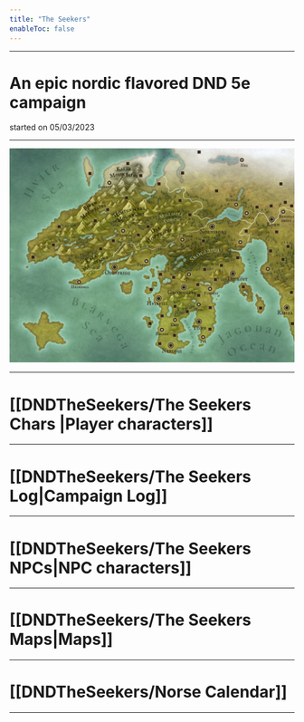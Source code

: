 ```yaml
---
title: "The Seekers"
enableToc: false
---
```

___
# An epic nordic flavored DND 5e campaign
started on 05/03/2023
___
![ ](DNDTheSeekers/images/seekersmap.jpeg)
___
# [[DNDTheSeekers/The Seekers Chars |Player characters]]
___
# [[DNDTheSeekers/The Seekers Log|Campaign Log]]
___
# [[DNDTheSeekers/The Seekers NPCs|NPC characters]]
___
# [[DNDTheSeekers/The Seekers Maps|Maps]]
___
# [[DNDTheSeekers/Norse Calendar]] 
___